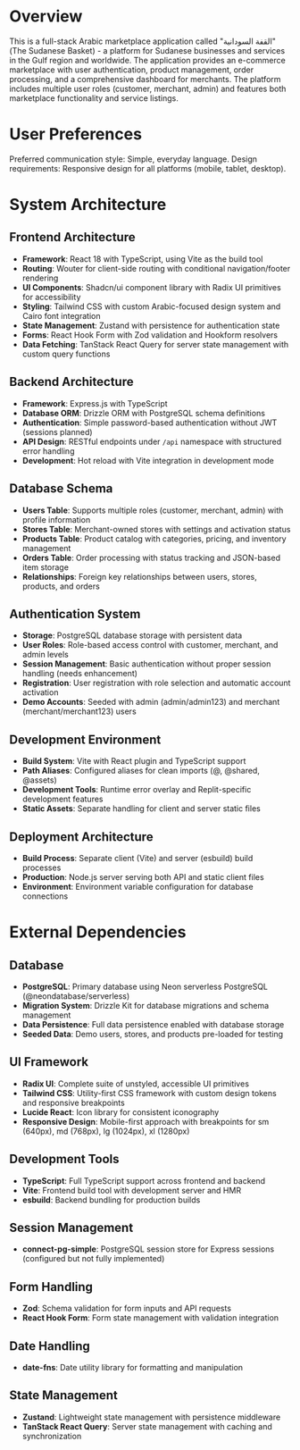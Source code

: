 # Overview

This is a full-stack Arabic marketplace application called "القفة السودانية" (The Sudanese Basket) - a platform for Sudanese businesses and services in the Gulf region and worldwide. The application provides an e-commerce marketplace with user authentication, product management, order processing, and a comprehensive dashboard for merchants. The platform includes multiple user roles (customer, merchant, admin) and features both marketplace functionality and service listings.

# User Preferences

Preferred communication style: Simple, everyday language.
Design requirements: Responsive design for all platforms (mobile, tablet, desktop).

# System Architecture

## Frontend Architecture
- **Framework**: React 18 with TypeScript, using Vite as the build tool
- **Routing**: Wouter for client-side routing with conditional navigation/footer rendering
- **UI Components**: Shadcn/ui component library with Radix UI primitives for accessibility
- **Styling**: Tailwind CSS with custom Arabic-focused design system and Cairo font integration
- **State Management**: Zustand with persistence for authentication state
- **Forms**: React Hook Form with Zod validation and Hookform resolvers
- **Data Fetching**: TanStack React Query for server state management with custom query functions

## Backend Architecture
- **Framework**: Express.js with TypeScript
- **Database ORM**: Drizzle ORM with PostgreSQL schema definitions
- **Authentication**: Simple password-based authentication without JWT (sessions planned)
- **API Design**: RESTful endpoints under `/api` namespace with structured error handling
- **Development**: Hot reload with Vite integration in development mode

## Database Schema
- **Users Table**: Supports multiple roles (customer, merchant, admin) with profile information
- **Stores Table**: Merchant-owned stores with settings and activation status
- **Products Table**: Product catalog with categories, pricing, and inventory management
- **Orders Table**: Order processing with status tracking and JSON-based item storage
- **Relationships**: Foreign key relationships between users, stores, products, and orders

## Authentication System
- **Storage**: PostgreSQL database storage with persistent data
- **User Roles**: Role-based access control with customer, merchant, and admin levels
- **Session Management**: Basic authentication without proper session handling (needs enhancement)
- **Registration**: User registration with role selection and automatic account activation
- **Demo Accounts**: Seeded with admin (admin/admin123) and merchant (merchant/merchant123) users

## Development Environment
- **Build System**: Vite with React plugin and TypeScript support
- **Path Aliases**: Configured aliases for clean imports (@, @shared, @assets)
- **Development Tools**: Runtime error overlay and Replit-specific development features
- **Static Assets**: Separate handling for client and server static files

## Deployment Architecture
- **Build Process**: Separate client (Vite) and server (esbuild) build processes
- **Production**: Node.js server serving both API and static client files
- **Environment**: Environment variable configuration for database connections

# External Dependencies

## Database
- **PostgreSQL**: Primary database using Neon serverless PostgreSQL (@neondatabase/serverless)
- **Migration System**: Drizzle Kit for database migrations and schema management
- **Data Persistence**: Full data persistence enabled with database storage
- **Seeded Data**: Demo users, stores, and products pre-loaded for testing

## UI Framework
- **Radix UI**: Complete suite of unstyled, accessible UI primitives
- **Tailwind CSS**: Utility-first CSS framework with custom design tokens and responsive breakpoints
- **Lucide React**: Icon library for consistent iconography
- **Responsive Design**: Mobile-first approach with breakpoints for sm (640px), md (768px), lg (1024px), xl (1280px)

## Development Tools
- **TypeScript**: Full TypeScript support across frontend and backend
- **Vite**: Frontend build tool with development server and HMR
- **esbuild**: Backend bundling for production builds

## Session Management
- **connect-pg-simple**: PostgreSQL session store for Express sessions (configured but not fully implemented)

## Form Handling
- **Zod**: Schema validation for form inputs and API requests
- **React Hook Form**: Form state management with validation integration

## Date Handling
- **date-fns**: Date utility library for formatting and manipulation

## State Management
- **Zustand**: Lightweight state management with persistence middleware
- **TanStack React Query**: Server state management with caching and synchronization